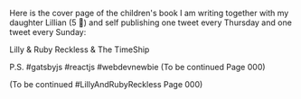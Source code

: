 Here is the cover page of the children's book I am writing together with my daughter Lillian (5 🦄) and self publishing one tweet every Thursday and one tweet every Sunday:

Lilly &
Ruby
Reckless & The TimeShip

P.S.
#gatsbyjs
#reactjs
#webdevnewbie
(To be continued
Page 000)

(To be continued
#LillyAndRubyReckless
Page 000)
